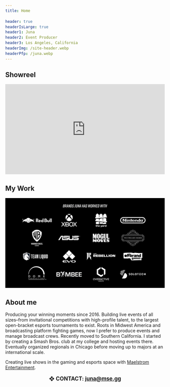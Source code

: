 ```yaml
---
title: Home

header: true
headerIsLarge: true
header1: Juna
header2: Event Producer
header3: Los Angeles, California
headerImg: /site-header.webp
headerPfp: /juna.webp
---
```


<script language='ts' setup>
import EventList from ".vitepress/components/EventList.vue";
import SocialsRow from ".vitepress/components/SocialsRow.vue";
</script>

## Showreel

<iframe style="aspect-ratio: 16 / 9;" width="100%" src="https://www.youtube.com/embed/k06WU3uUCB8?si=I_YXoikfPRV_hSB8" title="YouTube video player" frameborder="0" allow="accelerometer; autoplay; clipboard-write; encrypted-media; gyroscope; picture-in-picture; web-share" referrerpolicy="strict-origin-when-cross-origin" allowfullscreen></iframe>

## My Work

<EventList :events="[
    { name: 'Battle Of BC 7', link: '/events/bobc7', logo: '/bobc7/logo-w-kumite.webp', banner: '/bobc7/kumite-3.jpg' },
    { name: 'Genesis X2', link: '/events/gx2', logo: '/gx2/logo.webp', banner: 'gx2/banner.webp' },
    { name: 'LACS Rivals', link: '/events/lacs-rivals', logo: '/lacs-rivals/logo.webp', banner: 'lacs-rivals/banner.webp' },
    { name: 'Eggdog Invitational', link: '/events/eggdog-invitational', logo: '/eggdog-invitational/logo.webp', banner: '/eggdog-invitational/eggdog-6.webp' },
]" />

![Brands Juna has worked with. Red bull, Xbox, The Yard, Nintendo, Warner Bros Games, Asus, Mogul Moves, The Streamer Awards, Team Liquid, EVO, Shopify Rebellion, Offbrand Games, Dome Productions, Bombee, Overactive Media, & Solotech.](/brands.webp)

## About me

Producing your winning moments since 2016. Building live events of all sizes–from invitational competitions with high-profile talent, to the largest open-bracket esports tournaments to exist. Roots in Midwest America and broadcasting platform fighting games, now I prefer to produce events and manage broadcast crews. Recently moved to Southern California. I started by creating a Smash Bros. club at my college and hosting events there. Eventually organized regionals in Chicago before moving up to majors at an international scale.

Creating live shows in the gaming and esports space with [Maelstrom Entertainment](https://mse.gg/).

<p style="text-align: center; font-weight: 700; font-size: 1.2em">❖ CONTACT: <a href="mailto:juna@mse.gg">juna@mse.gg</a></p>

<SocialsRow />
